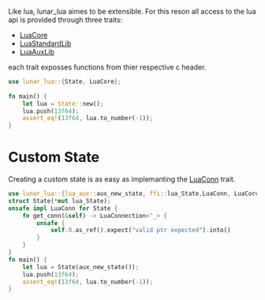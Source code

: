 Like lua, lunar_lua aimes to be extensible.
For this reson all access to the lua api is provided
through three traits:
- [LuaCore](https://delta1024.github.io/lunar_lua/lunar_lua/lua_core/trait.LuaCore.html)
- [LuaStandardLib](https://delta1024.github.io/lunar_lua/lunar_lua/lua_lib/trait.LuaStandardLib.html)
- [LuaAuxLib](https://delta1024.github.io/lunar_lua/lunar_lua/lua_aux/trait.LuaAuxLib.html)
                                                                                         
each trait exposses functions from thier respective c header.
                                                                                         
```rust
use lunar_lua::{State, LuaCore};
                                                                                         
fn main() {
    let lua = State::new();
    lua.push(13f64);
    assert_eq!(13f64, lua.to_number(-1));
}
```
                                                                                         
# Custom State
Creating a custom state is as easy as implemanting the [LuaConn](https://delta1024.github.io/lunar_lua/lunar_lua/trait.LuaConn.html) trait.
                                                                                         
```rust
use lunar_lua::{lua_aux::aux_new_state, ffi::lua_State,LuaConn, LuaCore, LuaConnection};
struct State(*mut lua_State);
unsafe impl LuaConn for State {
    fn get_conn(&self) -> LuaConnection<'_> {
        unsafe {
            self.0.as_ref().expect("valid ptr expected").into()
        }
    }
}
fn main() {
    let lua = State(aux_new_state());
    lua.push(13f64);
    assert_eq!(13f64, lua.to_number(-1));
}
```
